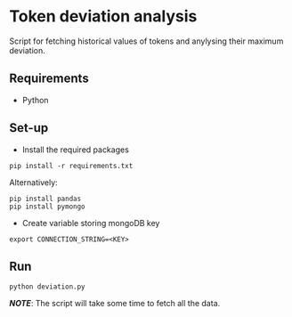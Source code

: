 # Token deviation analysis
Script for fetching historical values of tokens and anylysing their maximum deviation.

## Requirements
- Python

## Set-up
- Install the required packages
```
pip install -r requirements.txt
```
Alternatively:
```
pip install pandas
pip install pymongo
```
- Create variable storing mongoDB key
``` 
export CONNECTION_STRING=<KEY>
```

## Run
```
python deviation.py
```

***NOTE***: The script will take some time to fetch all the data.

